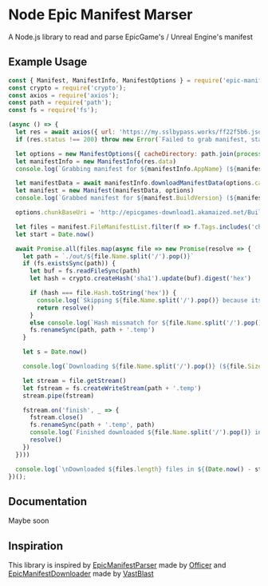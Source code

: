 # Node Epic Manifest Marser

A Node.js library to read and parse EpicGame's / Unreal Engine's manifest

## Example Usage

```js
const { Manifest, ManifestInfo, ManifestOptions } = require('epic-manifest-parser');
const crypto = require('crypto');
const axios = require('axios');
const path = require('path');
const fs = require('fs');

(async () => {
  let res = await axios({ url: 'https://my.sslbypass.works/ff22f5b6.json' })
  if (res.status !== 200) throw new Error(`Failed to grab manifest, status code: ${res.status}, ${res.data.toString()}`)

  let options = new ManifestOptions({ cacheDirectory: path.join(process.env.USERPROFILE, 'Documents', 'FortniteChunks') })
  let manifestInfo = new ManifestInfo(res.data)
  console.log(`Grabbing manifest for ${manifestInfo.AppName} (${manifestInfo.BuildVersion})`);

  let manifestData = await manifestInfo.downloadManifestData(options.cacheDirectory)
  let manifest = new Manifest(manifestData, options)
  console.log(`Grabbed manifest for ${manifest.BuildVersion} (${manifest.BuildId})\n`);

  options.chunkBaseUri = 'http://epicgames-download1.akamaized.net/Builds/Fortnite/CloudDir/' + manifest.getChunkSubdir() + '/'

  let files = manifest.FileManifestList.filter(f => f.Tags.includes('chunk0'))
  let start = Date.now()

  await Promise.all(files.map(async file => new Promise(resolve => {
    let path = `./out/${file.Name.split('/').pop()}`
    if (fs.existsSync(path)) {
      let buf = fs.readFileSync(path)
      let hash = crypto.createHash('sha1').update(buf).digest('hex')

      if (hash === file.Hash.toString('hex')) {
        console.log(`Skipping ${file.Name.split('/').pop()} because its already downloaded`);
        return resolve()
      }
      else console.log(`Hash missmatch for ${file.Name.split('/').pop()}`);
      fs.renameSync(path, path + '.temp')
    }

    let s = Date.now()

    console.log(`Downloading ${file.Name.split('/').pop()} (${file.Size})`);

    let stream = file.getStream()
    let fstream = fs.createWriteStream(path + '.temp')
    stream.pipe(fstream)

    fstream.on('finish', _ => {
      fstream.close()
      fs.renameSync(path + '.temp', path)
      console.log(`Finished downloaded ${file.Name.split('/').pop()} in ${(Date.now() - s) / 1000} ms`);
      resolve()
    })
  })))

  console.log(`\nDownloaded ${files.length} files in ${(Date.now() - start) / 1000} ms`);
})();
```

## Documentation

Maybe soon

## Inspiration

This library is inspired by
[EpicManifestParser](https://github.com/NotOfficer/EpicManifestParser/) made by [Officer](https://github.com/NotOfficer/)
and [EpicManifestDownloader](https://github.com/VastBlast/EpicManifestDownloader/) made by [VastBlast](https://github.com/VastBlast/)